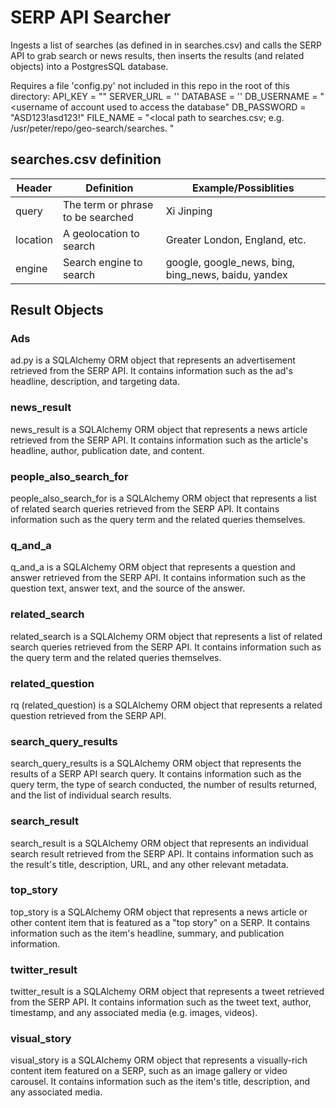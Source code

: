 # SERP API Searcher

Ingests a list of searches (as defined in in searches.csv) and calls the SERP API to grab search or news results, then inserts the results (and related objects) into a PostgresSQL database.  

Requires a file 'config.py' not included in this repo in the root of this directory:
    API_KEY = "<SERPAPI API KEY>"
    SERVER_URL = '<URL or IP of Postgres database. May need port number>'
    DATABASE = '<database name>'
    DB_USERNAME = "<username of account used to access the database"
    DB_PASSWORD = "ASD123!asd123!"
    FILE_NAME = "<local path to searches.csv; e.g. /usr/peter/repo/geo-search/searches. "

## searches.csv definition
| Header   | Definition                        | Example/Possiblities                                 |
|----------|-----------------------------------|------------------------------------------------------|
| query    | The term or phrase to be searched | Xi Jinping                                           |
| location | A geolocation to search           | Greater London, England, etc.                        |
| engine   | Search engine to search           | google, google_news, bing, bing_news, baidu, yandex  |

## Result Objects
### Ads
ad.py is a SQLAlchemy ORM object that represents an advertisement retrieved from the SERP API. It contains information such as the ad's headline, description, and targeting data.

### news_result
news_result is a SQLAlchemy ORM object that represents a news article retrieved from the SERP API. It contains information such as the article's headline, author, publication date, and content.

### people_also_search_for
people_also_search_for is a SQLAlchemy ORM object that represents a list of related search queries retrieved from the SERP API. It contains information such as the query term and the related queries themselves.

### q_and_a
q_and_a is a SQLAlchemy ORM object that represents a question and answer retrieved from the SERP API. It contains information such as the question text, answer text, and the source of the answer.

### related_search
related_search is a SQLAlchemy ORM object that represents a list of related search queries retrieved from the SERP API. It contains information such as the query term and the related queries themselves.

### related_question
rq (related_question) is a SQLAlchemy ORM object that represents a related question retrieved from the SERP API.

### search_query_results
search_query_results is a SQLAlchemy ORM object that represents the results of a SERP API search query. It contains information such as the query term, the type of search conducted, the number of results returned, and the list of individual search results.

### search_result
search_result is a SQLAlchemy ORM object that represents an individual search result retrieved from the SERP API. It contains information such as the result's title, description, URL, and any other relevant metadata.

### top_story
top_story is a SQLAlchemy ORM object that represents a news article or other content item that is featured as a "top story" on a SERP. It contains information such as the item's headline, summary, and publication information.

### twitter_result
twitter_result is a SQLAlchemy ORM object that represents a tweet retrieved from the SERP API. It contains information such as the tweet text, author, timestamp, and any associated media (e.g. images, videos).

### visual_story
visual_story is a SQLAlchemy ORM object that represents a visually-rich content item featured on a SERP, such as an image gallery or video carousel. It contains information such as the item's title, description, and any associated media.

